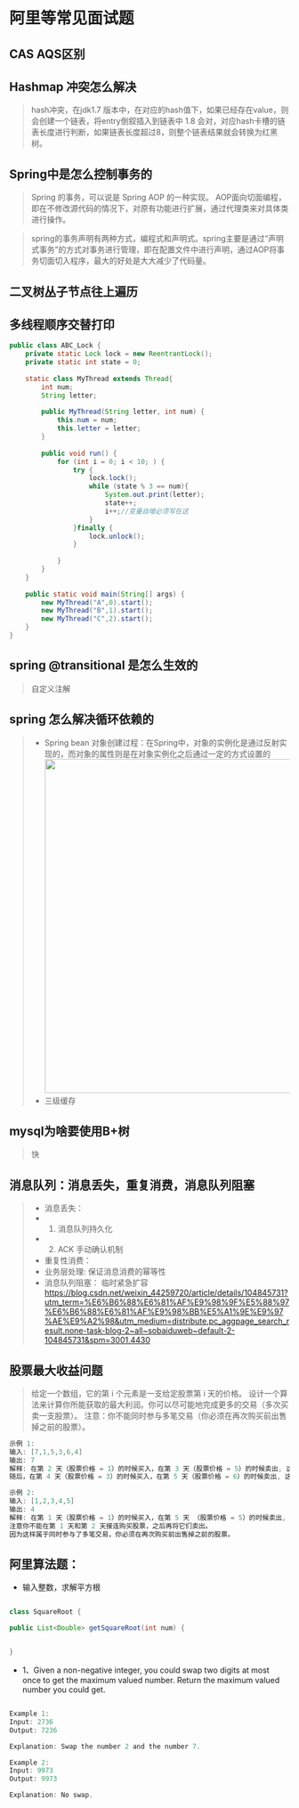 # 阿里等常见面试题

## CAS AQS区别

## Hashmap 冲突怎么解决

> hash冲突，在jdk1.7 版本中，在对应的hash值下，如果已经存在value，则会创建一个链表，将entry倒叙插入到链表中
> 1.8 会对，对应hash卡槽的链表长度进行判断，如果链表长度超过8，则整个链表结果就会转换为红黑树。

## Spring中是怎么控制事务的

> Spring 的事务，可以说是 Spring AOP 的一种实现。
> AOP面向切面编程，即在不修改源代码的情况下，对原有功能进行扩展，通过代理类来对具体类进行操作。

> spring的事务声明有两种方式，编程式和声明式。spring主要是通过“声明式事务”的方式对事务进行管理，即在配置文件中进行声明，通过AOP将事务切面切入程序，最大的好处是大大减少了代码量。

## 二叉树丛子节点往上遍历

## 多线程顺序交替打印
```JAVA
public class ABC_Lock {
    private static Lock lock = new ReentrantLock();
    private static int state = 0;
 
    static class MyThread extends Thread{
        int num;
        String letter;
 
        public MyThread(String letter, int num) {
            this.num = num;
            this.letter = letter;
        }
 
        public void run() {
            for (int i = 0; i < 10; ) {
                try {
                    lock.lock();
                    while (state % 3 == num){
                        System.out.print(letter);
                        state++;
                        i++;//变量自增必须写在这
                    }
                }finally {
                    lock.unlock();
                }
 
            }
        }
    }
 
    public static void main(String[] args) {
        new MyThread("A",0).start();
        new MyThread("B",1).start();
        new MyThread("C",2).start();
    }
}
```
## spring @transitional 是怎么生效的

> 自定义注解

## spring 怎么解决循环依赖的

> * Spring bean 对象创建过程：在Spring中，对象的实例化是通过反射实现的，而对象的属性则是在对象实例化之后通过一定的方式设置的<br/>
<img width='600' src='https://pic2.zhimg.com/80/v2-666ec714ceda5e5be889b37c361d806d_720w.jpg'> <BR/>
> * 三级缓存 
## mysql为啥要使用B+树
> 快
## 消息队列：消息丢失，重复消费，消息队列阻塞
> * 消息丢失：
> * 1. 消息队列持久化
> * 2. ACK 手动确认机制
> * 重复性消费：
> * 业务层处理: 保证消息消费的幂等性
> * 消息队列阻塞：
> 临时紧急扩容
> https://blog.csdn.net/weixin_44259720/article/details/104845731?utm_term=%E6%B6%88%E6%81%AF%E9%98%9F%E5%88%97%E6%B6%88%E6%81%AF%E9%98%BB%E5%A1%9E%E9%97%AE%E9%A2%98&utm_medium=distribute.pc_aggpage_search_result.none-task-blog-2~all~sobaiduweb~default-2-104845731&spm=3001.4430


## 股票最大收益问题

> 给定一个数组，它的第 i 个元素是一支给定股票第 i 天的价格。
设计一个算法来计算你所能获取的最大利润。你可以尽可能地完成更多的交易（多次买卖一支股票）。
注意：你不能同时参与多笔交易（你必须在再次购买前出售掉之前的股票）。

```java
示例 1:
输入: [7,1,5,3,6,4]
输出: 7
解释: 在第 2 天（股票价格 = 1）的时候买入，在第 3 天（股票价格 = 5）的时候卖出, 这笔交易所能获得利润 = 5-1 = 4 。
随后，在第 4 天（股票价格 = 3）的时候买入，在第 5 天（股票价格 = 6）的时候卖出, 这笔交易所能获得利润 = 6-3 = 3 。

示例 2:
输入: [1,2,3,4,5]
输出: 4
解释: 在第 1 天（股票价格 = 1）的时候买入，在第 5 天 （股票价格 = 5）的时候卖出, 这笔交易所能获得利润 = 5-1 = 4 。
注意你不能在第 1 天和第 2 天接连购买股票，之后再将它们卖出。
因为这样属于同时参与了多笔交易，你必须在再次购买前出售掉之前的股票。

```

## 阿里算法题：

* 输入整数，求解平方根

```JAVA

class SquareRoot {

public List<Double> getSquareRoot(int num) {


} 

```

* 1、Given a non-negative integer, you could swap two digits at most once to get the maximum valued number. Return the maximum valued number you could get.
``` JAVA

Example 1:
Input: 2736
Output: 7236

Explanation: Swap the number 2 and the number 7.

Example 2:
Input: 9973
Output: 9973

Explanation: No swap.
``` 


